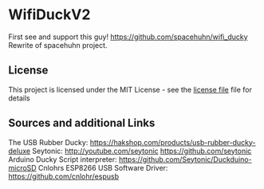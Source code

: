 # WifiDuckV2
First see and support this guy! https://github.com/spacehuhn/wifi_ducky
Rewrite of spacehuhn project.

## License
This project is licensed under the MIT License - see the [license file](LICENSE) file for details

## Sources and additional Links
The USB Rubber Ducky: https://hakshop.com/products/usb-rubber-ducky-deluxe
Seytonic: http://youtube.com/seytonic
          https://github.com/seytonic
Arduino Ducky Script interpreter: https://github.com/Seytonic/Duckduino-microSD
Cnlohrs ESP8266 USB Software Driver: https://github.com/cnlohr/espusb
